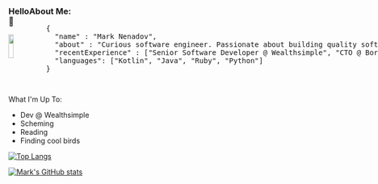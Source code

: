 <div style="display: flex; justify-content: space-between;">
  <div>
    <h3>Hello 👋</h3>
    <img src="https://marknenadov.com/_next/image?url=%2F_next%2Fstatic%2Fmedia%2Fmark-interests.dc~.webp&w=2048&q=75" style="width: 50%; height: auto" />
  </div>
  <div>
    <h3>About Me:</h3>
    <pre>
    {
      "name" : "Mark Nenadov",
      "about" : "Curious software engineer. Passionate about building quality software and growing quality teams",
      "recentExperience" : ["Senior Software Developer @ Wealthsimple", "CTO @ BorderConnect"],
      "languages": ["Kotlin", "Java", "Ruby", "Python"]
    }
    </pre>
  </div>
</div>

What I'm Up To:
* Dev @ Wealthsimple
* Scheming
* Reading
* Finding cool birds

[![Top Langs](https://github-readme-stats.vercel.app/api/top-langs/?username=marknenadov)](https://github.com/anuraghazra/github-readme-stats)

[![Mark's GitHub stats](https://github-readme-stats.vercel.app/api?username=marknenadov)](https://github.com/marknenadov/github-readme-stats)
